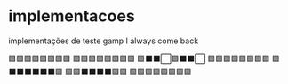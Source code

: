 # implementacoes
implementações de teste 
gamp
I always come back

🟪🟪🟪🟪🟪🟪🟪🟪
🟪🟪🟪🟪🟪🟪🟪🟪
🟪⬛⬛⬜🟪⬛⬛⬜
🟪🟪🟪🟪🟪🟪🟪🟪
🟪⬛⬛⬛⬛⬛⬛🟪
🟪🟪⬛⬛⬛⬛🟪🟪
🟪🟪🟪🟪🟪🟪🟪🟪
